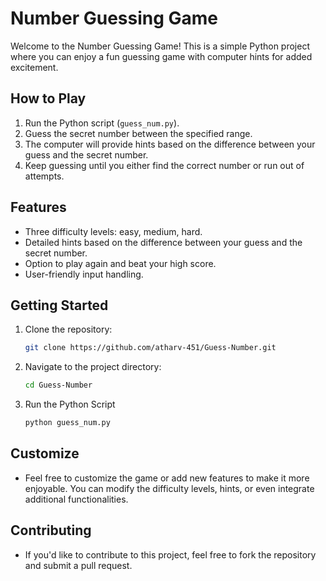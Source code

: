# Number Guessing Game

Welcome to the Number Guessing Game! This is a simple Python project where you can enjoy a fun guessing game with computer hints for added excitement.

## How to Play

1. Run the Python script (`guess_num.py`).
2. Guess the secret number between the specified range.
3. The computer will provide hints based on the difference between your guess and the secret number.
4. Keep guessing until you either find the correct number or run out of attempts.

## Features

- Three difficulty levels: easy, medium, hard.
- Detailed hints based on the difference between your guess and the secret number.
- Option to play again and beat your high score.
- User-friendly input handling.

## Getting Started

1. Clone the repository:

   ```bash
   git clone https://github.com/atharv-451/Guess-Number.git

2. Navigate to the project directory:

   ```bash
   cd Guess-Number

3. Run the Python Script

   ```bash
   python guess_num.py

## Customize

- Feel free to customize the game or add new features to make it more enjoyable. You can modify the difficulty levels, hints, or even integrate additional functionalities.

## Contributing

- If you'd like to contribute to this project, feel free to fork the repository and submit a pull request.

